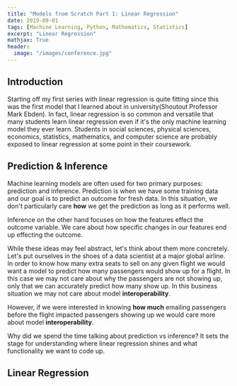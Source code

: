 ```yaml
---
title: "Models from Scratch Part 1: Linear Regression"
date: 2019-09-01
tags: [Machine Learning, Python, Mathematics, Statistics]
excerpt: "Linear Regression"
mathjax: True
header:
  image: "/images/conference.jpg"
---
```

## Introduction

Starting off my first series with linear regression is quite fitting since this was the first model
that I learned about in university(Shoutout Professor Mark Ebden). In fact,
linear regression is so common and versatile that many students learn linear regression even
if it's the only machine learning model they ever learn. Students in social sciences, physical sciences,
economics, statistics, mathematics, and computer science are probably exposed to linear regression at some point in their coursework.

## Prediction & Inference

Machine learning models are often used for two primary purposes: prediction and inference. Prediction
is when we have some training data and our goal is to predict an outcome for fresh data. In this situation,
we don't particularly care **how** we get the prediction as long as it performs well.

Inference on the other hand focuses on how the features effect the outcome variable. We care about
how specific changes in our features end up effecting the outcome.

While these ideas may feel abstract, let's think about them more concretely. Let's put ourselves in the shoes
of a data scientist at a major global airline. In order to know how many extra seats to sell on any given flight we would want a model to predict how many passengers would show up for a flight.  In this case we may not care about why the passengers are not showing up, only that we can accurately predict how many show up. In this business situation we may not care about model **interoperability**.

However, if we were interested in knowing **how much** emailing passengers before the flight impacted passengers showing up
we would care more about model **interoperability**.  

Why did we spend the time talking about prediction vs inference? It sets the stage for understanding where linear regression
shines and what functionality we want to code up.

## Linear Regression
